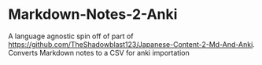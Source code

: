 # Markdown-Notes-2-Anki
A language agnostic spin off of part of https://github.com/TheShadowblast123/Japanese-Content-2-Md-And-Anki. Converts Markdown notes to a CSV for anki importation
